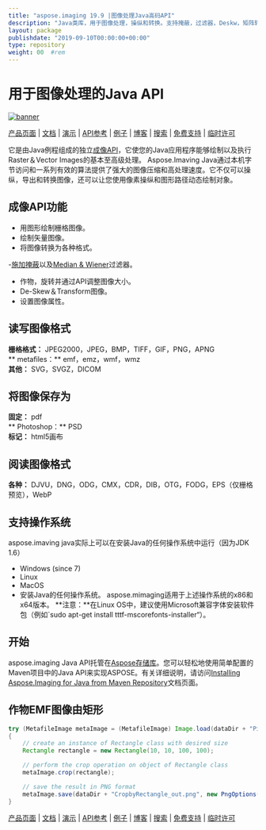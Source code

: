 ```yaml
---
title: "aspose.imaging 19.9 |图像处理Java高码API" 
description: "Java类库，用于图像处理，操纵和转换。支持掩蔽，过滤器，Deskw，矩阵转换，形状，抖动和向量。" 
layout: package
publishdate: "2019-09-10T00:00:00+00:00"
type: repository
weight: 00	#rem
---
```


# 用于图像处理的Java API
[![banner](/res_repo/img/compress/aspose_imaging-for-java-banner.png)](./)

[产品页面](https://products.aspose.com/imaging/java) | [文档](https://docs.aspose.com/imaging/java/) | [演示](https://products.aspose.app/imaging/family) | [API参考](https://apireference.aspose.com/imaging/java) | [例子](https://github.com/aspose-imaging/Aspose.Imaging-for-Java) | [博客](https://blog.aspose.com/category/imaging/) | [搜索](https://search.aspose.com/) | [免费支持](https://forum.aspose.com/c/imaging) | [临时许可](https://purchase.aspose.com/temporary-license)

它是由Java例程组成的独立[成像API](https://products.aspose.com/imaging/java)，它使您的Java应用程序能够绘制以及执行Raster＆Vector Images的基本至高级处理。
Aspose.Imaving Java通过本机字节访问和一系列有效的算法提供了强大的图像压缩和高处理速度。它不仅可以操纵，导出和转换图像，还可以让您使用像素操纵和图形路径动态绘制对象。

## 成像API功能
 - 用图形绘制栅格图像。
 - 绘制矢量图像。
 - 将图像转换为各种格式。

-[施加掩蔽](https://docs.aspose.com/imaging/java/applying-masking-to-images/)以及[Median & Wiener](https://docs.aspose.com/imaging/java/applying-median-and-wiener-filters/)过滤器。
 - 作物，旋转并通过API调整图像大小。
 -  De-Skew＆Transform图像。
 - 设置图像属性。

## 读写图像格式
**栅格格式：** JPEG2000，JPEG，BMP，TIFF，GIF，PNG，APNG \
** metafiles：** emf，emz，wmf，wmz \
**其他：** SVG，SVGZ，DICOM

## 将图像保存为
**固定：** pdf \
** Photoshop：** PSD \
**标记：** html5画布

## 阅读图像格式
**各种：** DJVU，DNG，ODG，CMX，CDR，DIB，OTG，FODG，EPS（仅栅格预览），WebP

## 支持操作系统
aspose.imaving java实际上可以在安装Java的任何操作系统中运行（因为JDK 1.6）
- Windows (since 7)
- Linux
- MacOS
 - 安装Java的任何操作系统。
aspose.mimaging适用于上述操作系统的x86和x64版本。
**注意：**在Linux OS中，建议使用Microsoft兼容字体安装软件包（例如`sudo apt-get install tttf-mscorefonts-installer“）。

## 开始

aspose.imaging Java API托管在[Aspose存储库](https://releases.aspose.com/imaging/java/)。您可以轻松地使用简单配置的Maven项目中的Java API来实现ASPOSE。有关详细说明，请访问[Installing Aspose.Imaging for Java from Maven Repository](https://docs.aspose.com/imaging/java/installation/)文档页面。

## 作物EMF图像由矩形

```java
try (MetafileImage metaImage = (MetafileImage) Image.load(dataDir + "Picture1.emf"))
{
	// create an instance of Rectangle class with desired size
	Rectangle rectangle = new Rectangle(10, 10, 100, 100);

	// perform the crop operation on object of Rectangle class
	metaImage.crop(rectangle);

	// save the result in PNG format
	metaImage.save(dataDir + "CropbyRectangle_out.png", new PngOptions());
}
```

[产品页面](https://products.aspose.com/imaging/java) | [文档](https://docs.aspose.com/imaging/java/) | [演示](https://products.aspose.app/imaging/family) | [API参考](https://apireference.aspose.com/imaging/java) | [例子](https://github.com/aspose-imaging/Aspose.Imaging-for-Java) | [博客](https://blog.aspose.com/category/imaging/) | [搜索](https://search.aspose.com/) | [免费支持](https://forum.aspose.com/c/imaging) | [临时许可](https://purchase.aspose.com/temporary-license)
